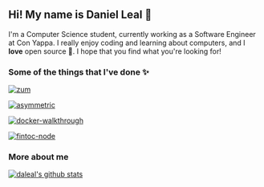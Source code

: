 ## Hi! My name is Daniel Leal 🐳

I'm a Computer Science student, currently working as a Software Engineer at Con Yappa. I really enjoy coding and learning about computers, and I **love** open source 💖. I hope that you find what you're looking for!

### Some of the things that I've done ✨

[![zum](https://github-readme-stats.vercel.app/api/pin/?username=daleal&repo=zum&show_owner=true&theme=radical)](https://github.com/daleal/zum)

[![asymmetric](https://github-readme-stats.vercel.app/api/pin/?username=daleal&repo=asymmetric&show_owner=true&theme=radical)](https://github.com/daleal/asymmetric)

[![docker-walkthrough](https://github-readme-stats.vercel.app/api/pin/?username=daleal&repo=docker-walkthrough&show_owner=true&theme=radical)](https://github.com/daleal/docker-walkthrough)

[![fintoc-node](https://github-readme-stats.vercel.app/api/pin/?username=fintoc-com&repo=fintoc-node&show_owner=true&theme=radical)](https://github.com/fintoc-com/fintoc-node)

### More about me

[![daleal's github stats](https://github-readme-stats.vercel.app/api?username=daleal&count_private=true&show_icons=true&theme=radical)](https://github.com/daleal)
